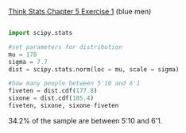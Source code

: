 [Think Stats Chapter 5 Exercise 1](http://greenteapress.com/thinkstats2/html/thinkstats2006.html#toc50) (blue men)

>>  
```python

import scipy.stats

#set parameters for distribution
mu = 178
sigma = 7.7
dist = scipy.stats.norm(loc = mu, scale = sigma)

#how many people between 5'10 and 6'1
fiveten = dist.cdf(177.8)
sixone = dist.cdf(185.4)
fiveten, sixone, sixone-fiveten

```
34.2% of the sample are between 5'10 and 6'1.
